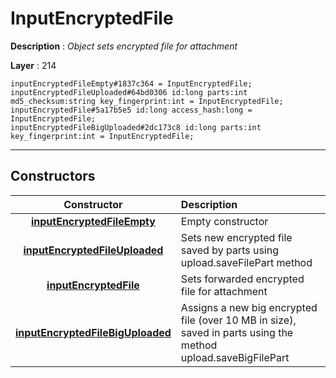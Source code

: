 # InputEncryptedFile

**Description** : *Object sets encrypted file for attachment*

**Layer** : 214

```tl
inputEncryptedFileEmpty#1837c364 = InputEncryptedFile;
inputEncryptedFileUploaded#64bd0306 id:long parts:int md5_checksum:string key_fingerprint:int = InputEncryptedFile;
inputEncryptedFile#5a17b5e5 id:long access_hash:long = InputEncryptedFile;
inputEncryptedFileBigUploaded#2dc173c8 id:long parts:int key_fingerprint:int = InputEncryptedFile;
```

---

## Constructors

| Constructor | Description |
| :---: | :--- |
| [**inputEncryptedFileEmpty**](constructor/inputEncryptedFileEmpty) | Empty constructor |
| [**inputEncryptedFileUploaded**](constructor/inputEncryptedFileUploaded) | Sets new encrypted file saved by parts using upload.saveFilePart method |
| [**inputEncryptedFile**](constructor/inputEncryptedFile) | Sets forwarded encrypted file for attachment |
| [**inputEncryptedFileBigUploaded**](constructor/inputEncryptedFileBigUploaded) | Assigns a new big encrypted file (over 10 MB in size), saved in parts using the method upload.saveBigFilePart |
